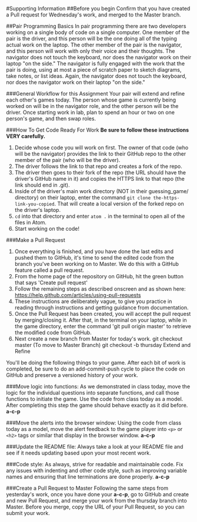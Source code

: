 #Supporting Information
##Before you begin
Confirm that you have created a Pull request for Wednesday's work, and merged to the Master branch.

##Pair Programming Basics
In pair programming there are two developers working on a single body of code on a single computer. One member of the pair is the driver, and this person will be the one doing all of the typing actual work on the laptop. The other member of the pair is the navigator, and this person will work with only their voice and their thoughts. The navigator does not touch the keyboard, nor does the navigator work on their laptop "on the side." The navigator is fully engaged with the work that the pair is doing, using at most a piece of scratch paper to sketch diagrams, take notes, or list ideas. Again, the navigator does not touch the keyboard, nor does the navigator work on their laptop "on the side."

###General Workflow for this Assignment
Your pair will extend and refine each other's games today. The person whose game is currently being worked on will be in the navigator role, and the other person will be the driver. Once starting work in lab, plan to spend an hour or two on one person's game, and then swap roles.

###How To Get Code Ready For Work
**Be sure to follow these instructions VERY carefully.**

1. Decide whose code you will work on first. The owner of that code (who will be the navigator) provides the link to their GitHub repo to the other member of the pair (who will be the driver).
2. The driver follows the link to that repo and creates a fork of the repo.
3. The driver then goes to their fork of the repo (the URL should have the driver's GitHub name in it) and copies the HTTPS link to that repo (the link should end in .git).
4. Inside of the driver's main work directory (NOT in their guessing_game/ directory) on their laptop, enter the command `git clone the-https-link-you-copied`. That will create a local version of the forked repo on the driver's laptop.
5. `cd` into that directory and enter `atom .` in the terminal to open all of the files in Atom.
6. Start working on the code!

###Make a Pull Request
1. Once everything is finished, and you have done the last edits and pushed them to GitHub, it's time to send the edited code from the branch you've been working on to Master. We do this with a GitHub feature called a pull request.
2. From the home page of the repository on GitHub, hit the green button that says 'Create pull request'
3. Follow the remaining steps as described onscreen and as shown here: https://help.github.com/articles/using-pull-requests
4. These instructions are deliberately vague, to give you practice in reading through instructions and getting guidance from documentation.
5. Once the Pull Request has been created, you will accept the pull request by merging/closing it. After that, in the terminal on your laptop, while in the game directory, enter the command 'git pull origin master' to retrieve the modified code from GitHub.
6. Next create a new branch from Master for today's work.
    git checkout master   (To move to Master Branch)
    git checkout -b thursday
    Extend and Refine

You'll be doing the following things to your game. After each bit of work is completed, be sure to do an add-commit-push cycle to place the code on GitHub and preserve a versioned history of your work.

###Move logic into functions:
As we demonstrated in class today, move the logic for the individual questions into separate functions, and call those functions to initiate the game. Use the code from class today as a model. After completing this step the game should behave exactly as it did before. **a-c-p**

###Move the alerts into the browser window:
Using the code from class today as a model, move the alert feedback to the game player into `<p>`  or `<h2>` tags or similar that display in the browser window. **a-c-p**

###Update the README file:
Always take a look at your README file and see if it needs updating based upon your most recent work.

###Code style:
As always, strive for readable and maintainable code. Fix any issues with indenting and other code style, such as improving variable names and ensuring that line terminations are done properly. **a-c-p**

###Create a Pull Request to Master
Following the same steps from yesterday's work, once you have done your **a-c-p**, go to GitHub and create and new Pull Request, and merge your work from the thursday branch into Master. Before you merge, copy the URL of your Pull Request, so you can submit your work.
